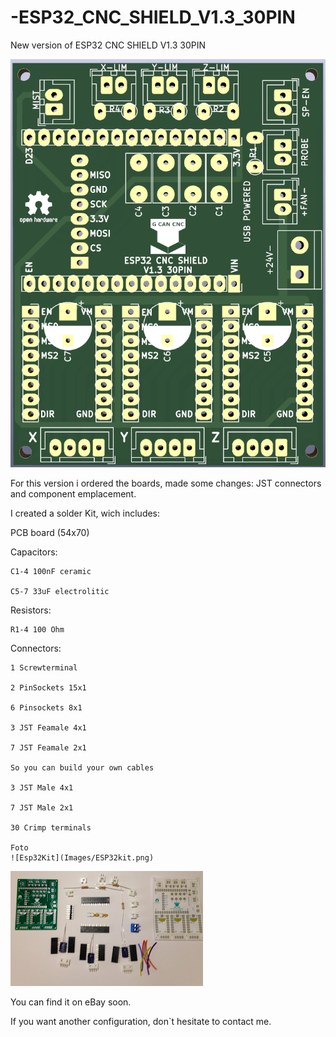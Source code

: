 # -ESP32_CNC_SHIELD_V1.3_30PIN
New version of  ESP32 CNC SHIELD V1.3 30PIN

![My Image](Images/Esp32_Cnc_Shield_30PinV1.3.png)

For this version i ordered the boards, made some changes: JST connectors and component emplacement.

I created a solder Kit, wich includes:

PCB board (54x70)

Capacitors:

    C1-4 100nF ceramic
    
    C5-7 33uF electrolitic

Resistors:

    R1-4 100 Ohm

Connectors:

    1 Screwterminal
    
    2 PinSockets 15x1
    
    6 Pinsockets 8x1
    
    3 JST Feamale 4x1
    
    7 JST Feamale 2x1
    
    So you can build your own cables
    
    3 JST Male 4x1
    
    7 JST Male 2x1
    
    30 Crimp terminals
    
    Foto
    ![Esp32Kit](Images/ESP32kit.png)
![My Image](Images/ESP32kit.png)

You can find it on eBay soon.

If you want another configuration, don`t hesitate to contact me.
